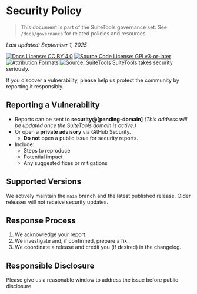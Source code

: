 
# Security Policy

> This document is part of the SuiteTools governance set.
> See `/docs/governance` for related policies and resources.

_Last updated: September 1, 2025_

<!-- License badges: keep in sync with LICENSE, LICENSE-DOCS.md and ATTRIBUTION.md -->
[![Docs License: CC BY 4.0](https://img.shields.io/badge/Docs%20License-CC%20BY%204.0-lightgrey.svg)](LICENSE-DOCS.md) [![Source Code License: GPLv3-or-later](https://img.shields.io/badge/Source%20Code-GPLv3--or--later-yellow.svg)](LICENSE)
[![Attribution Formats](https://img.shields.io/badge/Attribution%20Formats-Markdown%20%26%20Plain%20Text-blue)](ATTRIBUTION.md) [![Source: SuiteTools](https://img.shields.io/badge/Source-SuiteTools-green)](https://github.com/mattplant/SuiteTools/)
SuiteTools takes security seriously.

If you discover a vulnerability, please help us protect the community by reporting it responsibly.

## Reporting a Vulnerability

- Reports can be sent to **security@[pending-domain]**
  _(This address will be updated once the SuiteTools domain is active.)_
- Or open a **private advisory** via GitHub Security.
  - **Do not** open a public issue for security reports.
- Include:
  - Steps to reproduce
  - Potential impact
  - Any suggested fixes or mitigations

## Supported Versions

We actively maintain the `main` branch and the latest published release.
Older releases will not receive security updates.

## Response Process

1. We acknowledge your report.
2. We investigate and, if confirmed, prepare a fix.
3. We coordinate a release and credit you (if desired) in the changelog.

## Responsible Disclosure

Please give us a reasonable window to address the issue before public disclosure.
